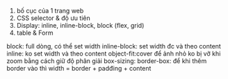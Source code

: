 1. bố cục của 1 trang web
2. CSS selector & độ ưu tiên
3. Display: inline, inline-block, block (flex, grid)
4. table & Form

block: full dòng, có thể set width
inline-block: set width đc và theo content
inline: ko set width và theo content
object-fit:cover để ảnh nhỏ ko bị vỡ khi zoom bằng cách giữ độ phân giải
box-sizing: border-box: để khi thêm border vào thì width = border + padđing + content
